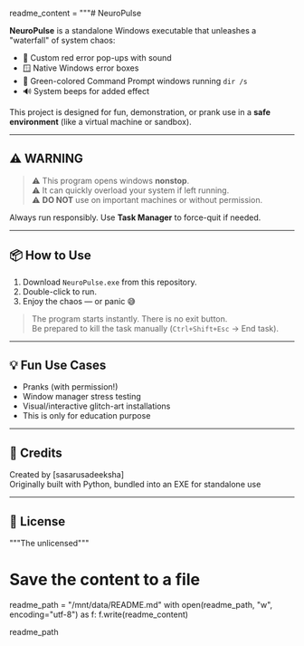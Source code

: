 
readme_content = """# NeuroPulse

**NeuroPulse** is a standalone Windows executable that unleashes a "waterfall" of system chaos:

- 🔴 Custom red error pop-ups with sound
- 🪟 Native Windows error boxes
- 💚 Green-colored Command Prompt windows running `dir /s`
- 🔊 System beeps for added effect

This project is designed for fun, demonstration, or prank use in a **safe environment** (like a virtual machine or sandbox).

---

## ⚠️ WARNING

> ⚠️ This program opens windows **nonstop**.  
> ⚠️ It can quickly overload your system if left running.  
> ⚠️ **DO NOT** use on important machines or without permission.

Always run responsibly. Use **Task Manager** to force-quit if needed.

---

## 📦 How to Use

1. Download `NeuroPulse.exe` from this repository.
2. Double-click to run.
3. Enjoy the chaos — or panic 😅

> The program starts instantly. There is no exit button.  
> Be prepared to kill the task manually (`Ctrl+Shift+Esc` → End task).

---

## 💡 Fun Use Cases

- Pranks (with permission!)
- Window manager stress testing
- Visual/interactive glitch-art installations
- This is only for education purpose
---

## 🧠 Credits

Created by [sasarusadeeksha]  
Originally built with Python, bundled into an EXE for standalone use

---

## 📄 License

 """The unlicensed"""

# Save the content to a file
readme_path = "/mnt/data/README.md"
with open(readme_path, "w", encoding="utf-8") as f:
    f.write(readme_content)

readme_path
